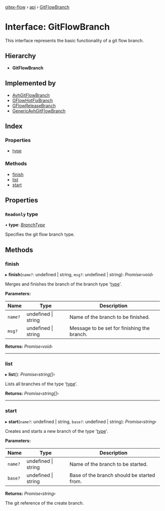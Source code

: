 [gitex-flow](../README.md) › [api](../modules/api.md) › [GitFlowBranch](api.gitflowbranch.md)

# Interface: GitFlowBranch

This interface represents the basic functionality of a git flow branch.

## Hierarchy

* **GitFlowBranch**

## Implemented by

* [AvhGitFlowBranch](../classes/avh.avhgitflowbranch.md)
* [GFlowHotFixBranch](../classes/gflow.gflowhotfixbranch.md)
* [GFlowReleaseBranch](../classes/gflow.gflowreleasebranch.md)
* [GenericAvhGitFlowBranch](../classes/avh.genericavhgitflowbranch.md)

## Index

### Properties

* [type](api.gitflowbranch.md#readonly-type)

### Methods

* [finish](api.gitflowbranch.md#finish)
* [list](api.gitflowbranch.md#list)
* [start](api.gitflowbranch.md#start)

## Properties

### `Readonly` type

• **type**: *[BranchType](../modules/api.md#branchtype)*

Specifies the git flow branch type.

## Methods

###  finish

▸ **finish**(`name?`: undefined | string, `msg?`: undefined | string): *Promise‹void›*

Merges and finishes the branch of the branch type '[type](api.gitflowbranch.md#readonly-type)'.

**Parameters:**

Name | Type | Description |
------ | ------ | ------ |
`name?` | undefined &#124; string | Name of the branch to be finished. |
`msg?` | undefined &#124; string | Message to be set for finishing the branch.  |

**Returns:** *Promise‹void›*

___

###  list

▸ **list**(): *Promise‹string[]›*

Lists all branches of the type '[type](api.gitflowbranch.md#readonly-type)'.

**Returns:** *Promise‹string[]›*

___

###  start

▸ **start**(`name?`: undefined | string, `base?`: undefined | string): *Promise‹string›*

Creates and starts a new branch of the type '[type](api.gitflowbranch.md#readonly-type)'.

**Parameters:**

Name | Type | Description |
------ | ------ | ------ |
`name?` | undefined &#124; string | Name of the branch to be started. |
`base?` | undefined &#124; string | Base of the branch should be started from. |

**Returns:** *Promise‹string›*

The git reference of the create branch.
